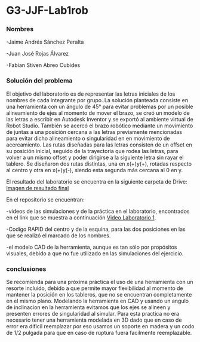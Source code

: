 # G3-JJF-Lab1rob

### Nombres
-Jaime Andrés Sánchez Peralta

-Juan José Rojas Álvarez

-Fabian Stiven Abreo Cubides

### Solución del problema
El objetivo del laboratorio es de representar las letras iniciales de los nombres de cada integrante por grupo.
La solución planteada consiste en una herramienta con un ángulo de 45° para evitar problemas por un posible alineamiento de ejes al momento de mover el brazo, se creó un modelo de las letras a escribir en Autodesk Inventor y se exportó al ambiente virtual de Robot Studio. También se acercó el brazo robótico mediante un movimiento de juntas a una posición cercana a las letras previamente mencionadas para evitar dicho alineamiento o singularidad en en movimiento de acercamiento. Las rutas diseñadas para las letras consisten de un offset en su posición inicial, seguido de la trayectoria que rodea las letras, para volver a un mismo offset y poder dirigirse a la siguiente letra sin rayar el tablero. Se diseñaron dos rutas distintas, una en x(+)y(+), rotadas respecto al centro y otra en x(+)y(-), siendo esta segunda más cercana al 0 en y.

El resultado del laboratorio se encuentra en la siguiente carpeta de Drive:
[Imagen de resultado final](https://drive.google.com/file/d/1lQ5JUMA3xT-8_DehqiqwM6muVTgrXkPd/view?usp=share_link)

En el repositorio se encuentran: 

-videos de las simulaciones y de la práctica en el laboratorio, encontrados en el link que se muestra a continuación [Video Laboratorio 1](https://youtu.be/TSpJmbPzFIQ).

-Codigo RAPID del centro y de la esquina, para las dos posiciones en las que se realizó el marcado de los nombres.

-el modelo CAD de la herramienta, aunque es tan sólo por propósitos visuales, debido a que no fue utilizado en las simulaciones del ejercicio.
### conclusiones
Se recomienda para una próxima práctica el uso de una herramienta con un resorte incluido, debido a que permite mayor flexibilidad al momento de mantener la posición en los tableros, que no se encuentran completamente en el mismo plano.
Modelando la herramienta en CAD y usando un angulo de inclinacion en la herramienta evitamos que los ejes se alineen y presenten errores de singularidad al simular.
Para esta practica no era necesario tener una herramienta modelada en 3D dado que en caso de error era dificil reemplazar por eso usamos un soporte en madera y un codo de 1/2 pulgada para que en caso de ruptura fuera facilmente reemplazable.
